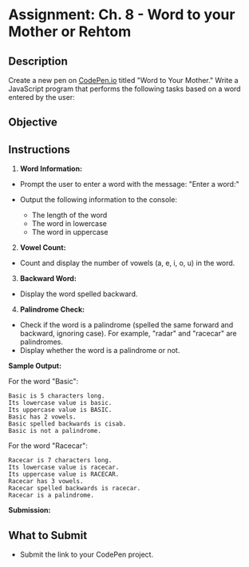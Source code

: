 # Assignment: Ch. 8 - Word to your Mother or Rehtom

## Description

Create a new pen on [CodePen.io](https://codepen.io/) titled "Word to Your Mother." Write a JavaScript program that performs the following tasks based on a word entered by the user:

## Objective

## Instructions

1. **Word Information:**

  - Prompt the user to enter a word with the message: "Enter a word:"
  - Output the following information to the console: 

    - The length of the word
    - The word in lowercase
    - The word in uppercase

2. **Vowel Count:**

  - Count and display the number of vowels (a, e, i, o, u) in the word.

3. **Backward Word:**

  - Display the word spelled backward.

4. **Palindrome Check:**

  - Check if the word is a palindrome (spelled the same forward and backward, ignoring case). For example, "radar" and "racecar" are palindromes.
  - Display whether the word is a palindrome or not.

**Sample Output:**

For the word "Basic":

```
Basic is 5 characters long.
Its lowercase value is basic.
Its uppercase value is BASIC.
Basic has 2 vowels.
Basic spelled backwards is cisab.
Basic is not a palindrome.
```

For the word "Racecar":

```
Racecar is 7 characters long.
Its lowercase value is racecar.
Its uppercase value is RACECAR.
Racecar has 3 vowels.
Racecar spelled backwards is racecar.
Racecar is a palindrome.
```

**Submission:**

## What to Submit

- Submit the link to your CodePen project.
